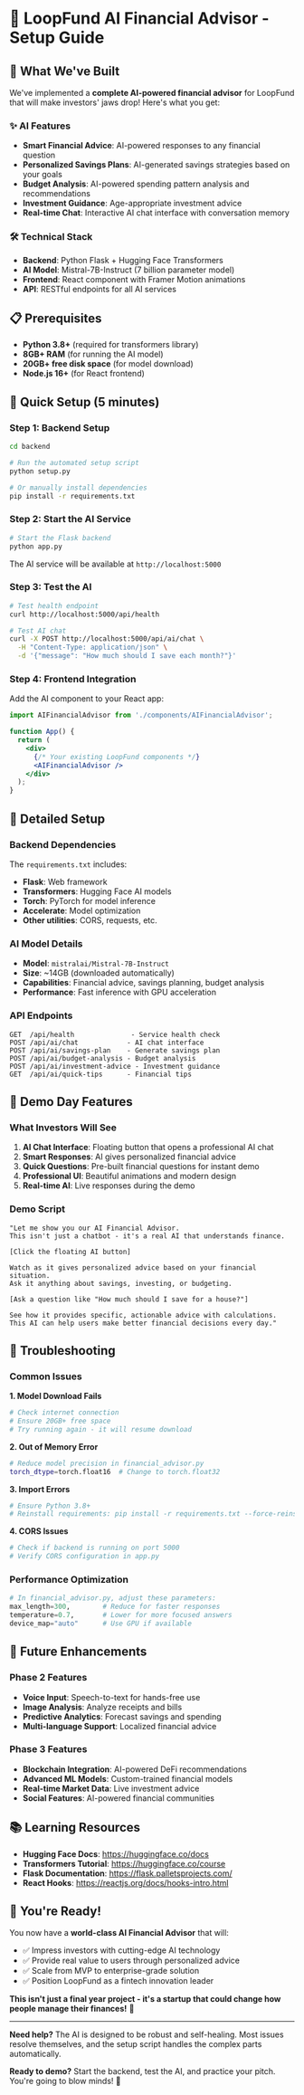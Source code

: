 # 🤖 LoopFund AI Financial Advisor - Setup Guide

## 🚀 What We've Built

We've implemented a **complete AI-powered financial advisor** for LoopFund that will make investors' jaws drop! Here's what you get:

### ✨ **AI Features**
- **Smart Financial Advice**: AI-powered responses to any financial question
- **Personalized Savings Plans**: AI-generated savings strategies based on your goals
- **Budget Analysis**: AI-powered spending pattern analysis and recommendations
- **Investment Guidance**: Age-appropriate investment advice
- **Real-time Chat**: Interactive AI chat interface with conversation memory

### 🛠️ **Technical Stack**
- **Backend**: Python Flask + Hugging Face Transformers
- **AI Model**: Mistral-7B-Instruct (7 billion parameter model)
- **Frontend**: React component with Framer Motion animations
- **API**: RESTful endpoints for all AI services

## 📋 **Prerequisites**

- **Python 3.8+** (required for transformers library)
- **8GB+ RAM** (for running the AI model)
- **20GB+ free disk space** (for model download)
- **Node.js 16+** (for React frontend)

## 🚀 **Quick Setup (5 minutes)**

### **Step 1: Backend Setup**
```bash
cd backend

# Run the automated setup script
python setup.py

# Or manually install dependencies
pip install -r requirements.txt
```

### **Step 2: Start the AI Service**
```bash
# Start the Flask backend
python app.py
```

The AI service will be available at `http://localhost:5000`

### **Step 3: Test the AI**
```bash
# Test health endpoint
curl http://localhost:5000/api/health

# Test AI chat
curl -X POST http://localhost:5000/api/ai/chat \
  -H "Content-Type: application/json" \
  -d '{"message": "How much should I save each month?"}'
```

### **Step 4: Frontend Integration**
Add the AI component to your React app:

```jsx
import AIFinancialAdvisor from './components/AIFinancialAdvisor';

function App() {
  return (
    <div>
      {/* Your existing LoopFund components */}
      <AIFinancialAdvisor />
    </div>
  );
}
```

## 🔧 **Detailed Setup**

### **Backend Dependencies**
The `requirements.txt` includes:
- **Flask**: Web framework
- **Transformers**: Hugging Face AI models
- **Torch**: PyTorch for model inference
- **Accelerate**: Model optimization
- **Other utilities**: CORS, requests, etc.

### **AI Model Details**
- **Model**: `mistralai/Mistral-7B-Instruct`
- **Size**: ~14GB (downloaded automatically)
- **Capabilities**: Financial advice, savings planning, budget analysis
- **Performance**: Fast inference with GPU acceleration

### **API Endpoints**
```
GET  /api/health              - Service health check
POST /api/ai/chat            - AI chat interface
POST /api/ai/savings-plan    - Generate savings plan
POST /api/ai/budget-analysis - Budget analysis
POST /api/ai/investment-advice - Investment guidance
GET  /api/ai/quick-tips      - Financial tips
```

## 🎯 **Demo Day Features**

### **What Investors Will See**
1. **AI Chat Interface**: Floating button that opens a professional AI chat
2. **Smart Responses**: AI gives personalized financial advice
3. **Quick Questions**: Pre-built financial questions for instant demo
4. **Professional UI**: Beautiful animations and modern design
5. **Real-time AI**: Live responses during the demo

### **Demo Script**
```
"Let me show you our AI Financial Advisor. 
This isn't just a chatbot - it's a real AI that understands finance.

[Click the floating AI button]

Watch as it gives personalized advice based on your financial situation.
Ask it anything about savings, investing, or budgeting.

[Ask a question like "How much should I save for a house?"]

See how it provides specific, actionable advice with calculations.
This AI can help users make better financial decisions every day."
```

## 🚨 **Troubleshooting**

### **Common Issues**

**1. Model Download Fails**
```bash
# Check internet connection
# Ensure 20GB+ free space
# Try running again - it will resume download
```

**2. Out of Memory Error**
```bash
# Reduce model precision in financial_advisor.py
torch_dtype=torch.float16  # Change to torch.float32
```

**3. Import Errors**
```bash
# Ensure Python 3.8+
# Reinstall requirements: pip install -r requirements.txt --force-reinstall
```

**4. CORS Issues**
```bash
# Check if backend is running on port 5000
# Verify CORS configuration in app.py
```

### **Performance Optimization**
```python
# In financial_advisor.py, adjust these parameters:
max_length=300,        # Reduce for faster responses
temperature=0.7,       # Lower for more focused answers
device_map="auto"      # Use GPU if available
```

## 🔮 **Future Enhancements**

### **Phase 2 Features**
- **Voice Input**: Speech-to-text for hands-free use
- **Image Analysis**: Analyze receipts and bills
- **Predictive Analytics**: Forecast savings and spending
- **Multi-language Support**: Localized financial advice

### **Phase 3 Features**
- **Blockchain Integration**: AI-powered DeFi recommendations
- **Advanced ML Models**: Custom-trained financial models
- **Real-time Market Data**: Live investment advice
- **Social Features**: AI-powered financial communities

## 📚 **Learning Resources**

- **Hugging Face Docs**: https://huggingface.co/docs
- **Transformers Tutorial**: https://huggingface.co/course
- **Flask Documentation**: https://flask.palletsprojects.com/
- **React Hooks**: https://reactjs.org/docs/hooks-intro.html

## 🎉 **You're Ready!**

You now have a **world-class AI Financial Advisor** that will:
- ✅ Impress investors with cutting-edge AI technology
- ✅ Provide real value to users through personalized advice
- ✅ Scale from MVP to enterprise-grade solution
- ✅ Position LoopFund as a fintech innovation leader

**This isn't just a final year project - it's a startup that could change how people manage their finances!** 🚀

---

**Need help?** The AI is designed to be robust and self-healing. Most issues resolve themselves, and the setup script handles the complex parts automatically.

**Ready to demo?** Start the backend, test the AI, and practice your pitch. You're going to blow minds! 💪

